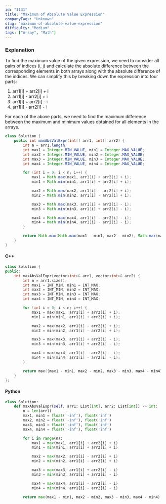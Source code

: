 ```yaml
---
id: "1131"
title: "Maximum of Absolute Value Expression"
companyTags: "Unknown"
slug: "maximum-of-absolute-value-expression"
difficulty: "Medium"
tags: ["Array", "Math"]
---
```


### Explanation
To find the maximum value of the given expression, we need to consider all pairs of indices (i, j) and calculate the absolute difference between the corresponding elements in both arrays along with the absolute difference of the indices. We can simplify this by breaking down the expression into four parts:
1. arr1[i] + arr2[i] + i
2. arr1[i] - arr2[i] + i
3. arr1[i] + arr2[i] - i
4. arr1[i] - arr2[i] - i

For each of the above parts, we need to find the maximum difference between the maximum and minimum values obtained for all elements in the arrays.

```java
class Solution {
    public int maxAbsValExpr(int[] arr1, int[] arr2) {
        int n = arr1.length;
        int max1 = Integer.MIN_VALUE, min1 = Integer.MAX_VALUE;
        int max2 = Integer.MIN_VALUE, min2 = Integer.MAX_VALUE;
        int max3 = Integer.MIN_VALUE, min3 = Integer.MAX_VALUE;
        int max4 = Integer.MIN_VALUE, min4 = Integer.MAX_VALUE;

        for (int i = 0; i < n; i++) {
            max1 = Math.max(max1, arr1[i] + arr2[i] + i);
            min1 = Math.min(min1, arr1[i] + arr2[i] + i);

            max2 = Math.max(max2, arr1[i] - arr2[i] + i);
            min2 = Math.min(min2, arr1[i] - arr2[i] + i);

            max3 = Math.max(max3, arr1[i] + arr2[i] - i);
            min3 = Math.min(min3, arr1[i] + arr2[i] - i);

            max4 = Math.max(max4, arr1[i] - arr2[i] - i);
            min4 = Math.min(min4, arr1[i] - arr2[i] - i);
        }

        return Math.max(Math.max(max1 - min1, max2 - min2), Math.max(max3 - min3, max4 - min4));
    }
}
```

#### C++
```cpp
class Solution {
public:
    int maxAbsValExpr(vector<int>& arr1, vector<int>& arr2) {
        int n = arr1.size();
        int max1 = INT_MIN, min1 = INT_MAX;
        int max2 = INT_MIN, min2 = INT_MAX;
        int max3 = INT_MIN, min3 = INT_MAX;
        int max4 = INT_MIN, min4 = INT_MAX;

        for (int i = 0; i < n; i++) {
            max1 = max(max1, arr1[i] + arr2[i] + i);
            min1 = min(min1, arr1[i] + arr2[i] + i);

            max2 = max(max2, arr1[i] - arr2[i] + i);
            min2 = min(min2, arr1[i] - arr2[i] + i);

            max3 = max(max3, arr1[i] + arr2[i] - i);
            min3 = min(min3, arr1[i] + arr2[i] - i);

            max4 = max(max4, arr1[i] - arr2[i] - i);
            min4 = min(min4, arr1[i] - arr2[i] - i);
        }

        return max({max1 - min1, max2 - min2, max3 - min3, max4 - min4});
    }
};
```

#### Python
```python
class Solution:
    def maxAbsValExpr(self, arr1: List[int], arr2: List[int]) -> int:
        n = len(arr1)
        max1, min1 = float('-inf'), float('inf')
        max2, min2 = float('-inf'), float('inf')
        max3, min3 = float('-inf'), float('inf')
        max4, min4 = float('-inf'), float('inf')

        for i in range(n):
            max1 = max(max1, arr1[i] + arr2[i] + i)
            min1 = min(min1, arr1[i] + arr2[i] + i)

            max2 = max(max2, arr1[i] - arr2[i] + i)
            min2 = min(min2, arr1[i] - arr2[i] + i)

            max3 = max(max3, arr1[i] + arr2[i] - i)
            min3 = min(min3, arr1[i] + arr2[i] - i)

            max4 = max(max4, arr1[i] - arr2[i] - i)
            min4 = min(min4, arr1[i] - arr2[i] - i)

        return max(max1 - min1, max2 - min2, max3 - min3, max4 - min4)
```